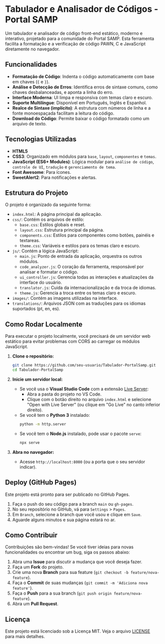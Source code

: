 # Tabulador e Analisador de Códigos - Portal SAMP

Um tabulador e analisador de código front-end estático, moderno e interativo, projetado para a comunidade do Portal SAMP. Esta ferramenta facilita a formatação e a verificação de código PAWN, C e JavaScript diretamente no navegador.

## Funcionalidades

- **Formatação de Código**: Indenta o código automaticamente com base em chaves (`{` e `}`).
- **Análise e Detecção de Erros**: Identifica erros de sintaxe comuns, como chaves desbalanceadas, e aponta a linha do erro.
- **Interface Moderna**: UI limpa e responsiva com temas claro e escuro.
- **Suporte Multilíngue**: Disponível em Português, Inglês e Espanhol.
- **Realce de Sintaxe (implícito)**: A estrutura com números de linha e a fonte monoespaçada facilitam a leitura do código.
- **Download do Código**: Permite baixar o código formatado como um arquivo de texto.

## Tecnologias Utilizadas

- **HTML5**
- **CSS3**: Organizado em módulos para `base`, `layout`, `componentes` e `temas`.
- **JavaScript (ES6+ Modules)**: Lógica modular para `análise de código`, `controle de UI`, `tradução` e `gerenciamento de tema`.
- **Font Awesome**: Para ícones.
- **SweetAlert2**: Para notificações e alertas.

## Estrutura do Projeto

O projeto é organizado da seguinte forma:

- `index.html`: A página principal da aplicação.
- `css/`: Contém os arquivos de estilo:
   - `base.css`: Estilos globais e reset.
   - `layout.css`: Estrutura principal da página.
   - `components.css`: Estilos para componentes como botões, painéis e textareas.
   - `theme.css`: Variáveis e estilos para os temas claro e escuro.
- `js/`: Contém a lógica JavaScript:
   - `main.js`: Ponto de entrada da aplicação, orquestra os outros módulos.
   - `code_analyzer.js`: O coração da ferramenta, responsável por analisar e formatar o código.
   - `ui_controller.js`: Gerencia todas as interações e atualizações da interface do usuário.
   - `translator.js`: Cuida da internacionalização e da troca de idiomas.
   - `theme.js`: Gerencia a troca entre os temas claro e escuro.
- `images/`: Contém as imagens utilizadas na interface.
- `translations/`: Arquivos JSON com as traduções para os idiomas suportados (pt, en, es).

## Como Rodar Localmente

Para executar o projeto localmente, você precisará de um servidor web estático para evitar problemas com CORS ao carregar os módulos JavaScript.

1. **Clone o repositório:**
   ```bash
   git clone https://github.com/seu-usuario/Tabulador-PortalSamp.git
   cd Tabulador-PortalSamp
   ```

2. **Inicie um servidor local:**
   - Se você usa o **Visual Studio Code** com a extensão [Live Server](https://marketplace.visualstudio.com/items?itemName=ritwickdey.LiveServer):
      - Abra a pasta do projeto no VS Code.
      - Clique com o botão direito no arquivo `index.html` e selecione "Open with Live Server" (ou clique em "Go Live" no canto inferior direito).
   - Se você tem o **Python 3** instalado:
      ```bash
      python -m http.server
      ```
   - Se você tem o **Node.js** instalado, pode usar o pacote `serve`:
      ```bash
      npx serve
      ```

3. **Abra no navegador:**
   - Acesse `http://localhost:8000` (ou a porta que o seu servidor indicar).

## Deploy (GitHub Pages)

Este projeto está pronto para ser publicado no GitHub Pages.

1. Faça o push do seu código para a branch `main` ou `gh-pages`.
2. No seu repositório no GitHub, vá para `Settings` > `Pages`.
3. Em `Branch`, selecione a branch que você usou e clique em `Save`.
4. Aguarde alguns minutos e sua página estará no ar.

## Como Contribuir

Contribuições são bem-vindas! Se você tiver ideias para novas funcionalidades ou encontrar um bug, siga os passos abaixo:

1. Abra uma **Issue** para discutir a mudança que você deseja fazer.
2. Faça um **Fork** do projeto.
3. Crie uma nova **Branch** para sua feature (`git checkout -b feature/nova-feature`).
4. Faça o **Commit** de suas mudanças (`git commit -m 'Adiciona nova feature'`).
5. Faça o **Push** para a sua branch (`git push origin feature/nova-feature`).
6. Abra um **Pull Request**.

## Licença

Este projeto está licenciado sob a Licença MIT. Veja o arquivo [LICENSE](LICENSE) para mais detalhes.